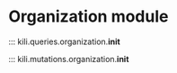 # Organization module

::: kili.queries.organization.__init__

::: kili.mutations.organization.__init__
